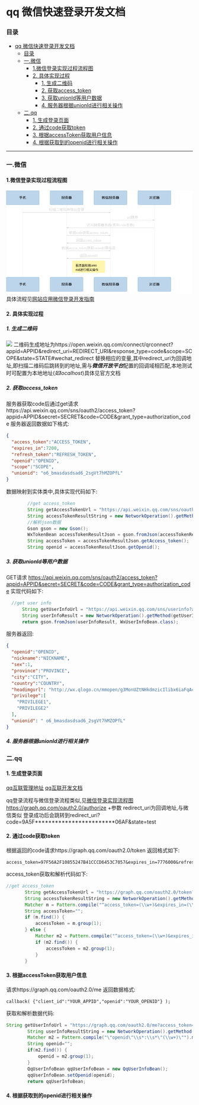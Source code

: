 qq 微信快速登录开发文档
======
### 目录

<!-- toc orderedList:0 depthFrom:1 depthTo:6 -->

* [qq 微信快速登录开发文档](#qq-微信快速登录开发文档)
    * [目录](#目录)
    * [一.微信](#一微信)
      * [1.微信登录实现过程流程图](#1微信登录实现过程流程图)
      * [2. 具体实现过程](#2-具体实现过程)
        * [1. 生成二维码](#1-生成二维码)
        * [2. 获取access_token](#2-获取access_token)
        * [3. 获取unionId等用户数据](#3-获取unionid等用户数据)
        * [4. 服务器根据unionId进行相关操作](#4-服务器根据unionid进行相关操作)
    * [二.qq](#二qq)
      * [1. 生成登录页面](#1-生成登录页面)
      * [2. 通过code获取token](#2-通过code获取token)
      * [3. 根据accessToken获取用户信息](#3-根据accesstoken获取用户信息)
      * [4. 根据获取到的openid进行相关操作](#4-根据获取到的openid进行相关操作)

<!-- tocstop -->


-------

### 一.微信
#### 1.微信登录实现过程流程图
![](assets/149f5a05fcbe28db7491c315d791833dd89a9c4dd84560656c136dcc77bb23d53ecca999a364d9275e10c0a7baa4811e0317820cc20ed368b167d8521d3cc484940.png?0.494842503676451)  
具体流程见[网站应用微信登录开发指南](https://open.weixin.qq.com/cgi-bin/showdocument?action=dir_list&t=resource/res_list&verify=1&id=open1419316505&token=9b2933f7ee2d51c465f310a1d41661d14dfc62d9&lang=zh_CN )
<span id="1.2"></span>
#### 2. 具体实现过程
  ##### 1. 生成二维码
![](https://res.wx.qq.com/open/zh_CN/htmledition/res/img/pic/web-wxlogin/12168b9.png )
二维码生成地址为https://open.weixin.qq.com/connect/qrconnect?appid=APPID&redirect_uri=REDIRECT_URI&response_type=code&scope=SCOPE&state=STATE#wechat_redirect
 替换相应的变量,其中redirect_uri为回调地址,即扫描二维码后跳转到的地址,需与***微信开放平台***配置的回调域相匹配,本地测试时可配置为本地地址(_如localhost_)具体见官方文档
 <span id="1.2.2"></span>
  ##### 2. 获取access_token

服务器获取code后通过get请求https://api.weixin.qq.com/sns/oauth2/access_token?appid=APPID&secret=SECRET&code=CODE&grant_type=authorization_code
服务器返回数据如下格式:
```json
{
  "access_token":"ACCESS_TOKEN",
  "expires_in":7200,
  "refresh_token":"REFRESH_TOKEN",
  "openid":"OPENID",
  "scope":"SCOPE",
  "unionid": "o6_bmasdasdsad6_2sgVt7hMZOPfL"
}
```
数据映射到实体类中,具体实现代码如下:
```java
        //get access_token
        String getAccessTokenUrl = "https://api.weixin.qq.com/sns/oauth2/access_token?appid=" + appid + "&secret=" + secret + "&code=" + code + "&grant_type=authorization_code";
        String accessTokenResultString = new NetworkOperation().getMethod(getAccessTokenUrl);//获取数据
        //解析json数据
        Gson gson = new Gson();
        WxTokenBean accessTokenResultJson = gson.fromJson(accessTokenResultString, WxTokenBean.class);
        String accessToken = accessTokenResultJson.getAccess_token();
        String openid = accessTokenResultJson.getOpenid();

```
<span id="1.2.3"></span>
  ##### 3. 获取unionId等用户数据
  GET请求  https://api.weixin.qq.com/sns/oauth2/access_token?appid=APPID&secret=SECRET&code=CODE&grant_type=authorization_code
  实现代码如下:

```java
  //get user info
      String getUserInfoUrl = "https://api.weixin.qq.com/sns/userinfo?access_token=" + accessToken + "&openid=" + openid;
      String userInfoResult = new NetworkOperation().getMethod(getUserInfoUrl);
      return gson.fromJson(userInfoResult, WxUserInfoBean.class);
```
  服务器返回:
```json
{
  "openid":"OPENID",
  "nickname":"NICKNAME",
  "sex":1,
  "province":"PROVINCE",
  "city":"CITY",
  "country":"COUNTRY",
  "headimgurl": "http://wx.qlogo.cn/mmopen/g3MonUZtNHkdmzicIlibx6iaFqAc56vxLSUfpb6n5WKSYVY0ChQKkiaJSgQ1dZuTOgvLLrhJbERQQ4eMsv84eavHiaiceqxibJxCfHe/0",
  "privilege":[
    "PRIVILEGE1",
    "PRIVILEGE2"
  ],
  "unionid": " o6_bmasdasdsad6_2sgVt7hMZOPfL"
}
```
<span id="1.2.4"></span>
  ##### 4. 服务器根据unionId进行相关操作
### 二.qq

#### 1. 生成登录页面
[qq互联管理地址](https://connect.qq.com/ )
[qq互联开发文档](http://wiki.connect.qq.com/%E7%BD%91%E7%AB%99%E5%BA%94%E7%94%A8%E6%8E%A5%E5%85%A5%E6%B5%81%E7%A8%8B )

qq登录流程与微信登录流程类似,见[微信登录实现流程图](#wx )
  https://graph.qq.com/oauth2.0/authorize +参数
  redirect_uri为回调地址,与微信类似
  登录成功后会跳转到redirect_uri?code=9A5F************************06AF&state=test
  <span id="2.2"></span>
#### 2. 通过code获取token
  根据返回的code请求https://graph.qq.com/oauth2.0/token
  返回格式如下:
```
access_token=97F56A2F10855247B41CCCD6453C7057&expires_in=7776000&refresh_token=D61381A12F49301CD1DE5939A6A976E0
```
access_token获取和解析代码如下:
```java
//get access_token
       String getAccessTokenUrl = "https://graph.qq.com/oauth2.0/token?grant_type=authorization_code&client_id=" + appid + "&client_secret=" + secret + "&code=" + code + "&redirect_uri=" + redirect_uri;
       String accessTokenResultString = new NetworkOperation().getMethod(getAccessTokenUrl);
       Matcher m = Pattern.compile("^access_token=(\\w+)&expires_in=(\\w+)&refresh_token=(\\w+)$").matcher(accessTokenResultString);
       String accessToken="";
       if (m.find()) {
           accessToken = m.group(1);
       } else {
           Matcher m2 = Pattern.compile("^access_token=(\\w+)&expires_in=(\\w+)$").matcher(accessTokenResultString);
           if (m2.find()) {
               accessToken = m2.group(1);
           }
       }
```
<span id="2.3"></span>
#### 3. 根据accessToken获取用户信息

请求https://graph.qq.com/oauth2.0/me
返回数据格式:
```
callback( {"client_id":"YOUR_APPID","openid":"YOUR_OPENID"} );
```
获取和解析数据代码:
```java
String getUserInfoUrl = "https://graph.qq.com/oauth2.0/me?access_token="+accessToken;
        String userInfoResultString = new NetworkOperation().getMethod(getUserInfoUrl);
        Matcher m2 = Pattern.compile("\"openid\"\\s*:\\s*\"(\\w+)\"").matcher(userInfoResultString);
        String openid="";
        if(m2.find()) {
            openid = m2.group(1);
        }
        QqUserInfoBean qqUserInfoBean = new QqUserInfoBean();
        qqUserInfoBean.setOpenid(openid);
        return qqUserInfoBean;
```
<span id="2.4"></span>
#### 4. 根据获取到的openid进行相关操作
